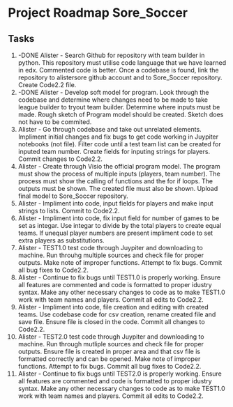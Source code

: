 # Project Roadmap Sore_Soccer
## Tasks
1. -DONE Alister - Search Github for repository with team builder in python. This repository must utilise code language that we have learned in edx. Commented code is better. Once a codebase is found, link the repository to alistersore github account and to Sore_Soccer repository. Create Code2.2 file. 
1. -DONE Alister - Develop soft model for program. Look through the codebase and determine where changes need to be made to take league builder to tryout team builder. Determine where inputs must be made. Rough sketch of Program model should be created. Sketch does not have to be commited.
1. Alister - Go through codebase and take out unrelated elements. Impliment initial changes and fix bugs to get code working in Juypiter notebooks (not file). Filter code until a test team list can be created for inputed team number. Create fields for inputing strings for players. Commit changes to Code2.2.
1. Alister - Create through Visio the official program model. The program must show the process of multiple inputs (players, team number). The process must show the calling of functions and the for if loops. The outputs must be shown. The created file must also be shown. Upload final model to Sore_Soccer repository. 
1. Alister - Impliment into code, input fields for players and make input strings to lists. Commit to Code2.2. 
1. Alister - Impliment into code, fix input field for number of games to be set as integar. Use integar to divide by the total players to create equal teams. If unequal player numbers are present impliment code to set extra players as substitutions. 
1. Alister - TEST1.0 test code through Juypiter and downloading to machine. Run throuhg multiple sources and check file for proper outputs. Make note of improper functions. Attempt to fix bugs. Commit all bug fixes to Code2.2.
1. Alister - Continue to fix bugs until TEST1.0 is properly working. Ensure all features are commented and code is formatted to proper idustry syntax. Make any other necessary changes to code as to make TEST1.0 work with team names and players. Commit all edits to Code2.2.
1. Alister - Impliment into code, file creation and editing with created teams. Use codebase code for csv creation, rename created file and save file. Ensure file is closed in the code. Commit all changes to Code2.2.
1. Alister - TEST2.0 test code through Juypiter and downloading to machine. Run through mutliple sources and check file for proper outputs. Ensure file is created in proper area and that csv file is formatted correctly and can be opened. Make note of improper functions. Attempt to fix bugs. Commit all bug fixes to Code2.2.
1. Alister - Continue to fix bugs until TEST2.0 is properly working. Ensure all features are commented and code is formatted to proper idustry syntax. Make any other necessary changes to code as to make TEST1.0 work with team names and players. Commit all edits to Code2.2.
